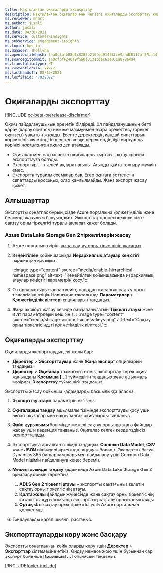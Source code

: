 ```yaml
---
title: Нақтыланған оқиғаларды экспорттау
description: Нақтыланған оқиғалар мен негізгі оқиғаларды экспорттау жолы.
ms.reviewer: mhart
ms.author: jusali
author: jusali
ms.date: 04/30/2021
ms.service: customer-insights
ms.subservice: engagement-insights
ms.topic: how-to
ms.manager: shellyha
ms.openlocfilehash: faa0c3afb08d1c0282b2164ed914637ce9aad88117af37ba44fdb81e7610e574
ms.sourcegitcommit: aa0cfbf6240a9f560e3131bdec63e051a8786dd4
ms.translationtype: HT
ms.contentlocale: kk-KZ
ms.lasthandoff: 08/10/2021
ms.locfileid: "7032392"
---
```

# <a name="export-events"></a>Оқиғаларды экспорттау

[!INCLUDE [cc-beta-prerelease-disclaimer](includes/cc-beta-prerelease-disclaimer.md)]

Оқиға пайдаланушының әрекетін білдіреді. Ол пайдаланушының бетті қарау (қарау оқиғасы) немесе мазмұнмен өзара әрекеттесу (әрекет оқиғасы) уақытын жазады. Есепте деректердің қандай сипаттарын көрсеткіңіз келетіндігін шешкен кезде деректердің бұл виртуалды көрінісі *нақтыланған оқиға* деп аталады. 

- Оқиғалар мен нақтыланған оқиғаларды сыртқы сақтау орнына экспорттауға болады. 
- Экспорттар — тікелей ақпарат ағыны. Ағынды қайта толтыру мүмкін емес. 
- Экспортта тұрақты схемалар бар. Егер оқиғаға реттелетін сипаттарды қоссаңыз, олар қамтылмайды. Жаңа экспорт жасау қажет.

## <a name="prerequisites"></a>Алғышарттар

Экспортты орнатпас бұрын, сізде Azure порталына қолжетімділік және белсенді жазылым болуы қажет. Экспорттау процесі кезінде сізге сақтау орны тіркелгісі туралы ақпарат қажет болады. 

### <a name="create-an-azure-data-lake-storage-gen-2-accounts"></a>Azure Data Lake Storage Gen 2 тіркелгілерін жасау

1. Azure порталына кіріп, [жаңа сақтау орны тіркелгісін жасаңыз](/azure/storage/common/storage-account-create). 

1. **Кеңейтілген** қойыншасында **Иерархиялық атаулар кеңістігі** параметрін қосыңыз. 

   :::image type="content" source="media/enable-hierarchical-namespace.png" alt-text="Кеңейтілген қойыншасында иерархиялық атаулар кеңістігі параметрін қосу.":::

1. Ол орналастырылғаннан кейін, жаңадан жасалған сақтау орын тіркелгісіне өтіңіз. Навигация тақтасында **Параметрлер** > **Қолжетімділік кілттері** опцияларын таңдаңыз. 

1. Жаңа экспорт жасау кезінде пайдаланылатын **Тіркелгі атауы** және **Кілт** параметрлерін көшіріңіз.
   :::image type="content" source="media/storage-account-access-keys.png" alt-text="Сақтау орны тіркелгісіндегі қолжетімділік кілттері.":::

## <a name="export-events"></a>Оқиғаларды экспорттау

Оқиғаларды экспорттаудың екі жолы бар: 
- **Деректер** > **Экспорттаулар** және **Жаңа экспорт** опцияларын таңдаңыз.
- **Деректер** > **Оқиғалар** тармағына өтіңіз, экспорттау керек оқиға жанындағы **Қосымша [...]** түймешігін таңдаңыз және ашылмалы мәзірден **Экспорттау** түймешігін таңдаңыз. 

Экспортты жасау бойынша қадамдарды басшылыққа аласыз:

1. **Экспорттау атауы** параметрін енгізіңіз.

1. **Оқиғаларды таңдау** ашылмалы тізімінде экспорттауды қосу үшін негізгі оқиғалар мен нақтыланған оқиғаларды таңдаңыз. 

1. **Файл құрылымы** бөлімінде межелі сақтау орнында жаңа файлдар жасау үшін каденция таңдаңыз. Оқиғалар келген кезде үздіксіз экспортталады.

1. Экспорттауға арналған пішімді таңдаңыз. **Common Data Model**, **CSV** және **JSON** пішімдері арасында таңдауға болады. Экспортты басқа Dynamics 365 бағдарламаларымен пайдалану үшін Common Data Model пішімін пайдалануға кеңес береміз.

1. **Межелі орынды таңдау** қадамында Azure Data Lake Storage Gen 2 орналасу орнын көрсетіңіз.
    1. **ADLS Gen 2 тіркелгі атауы** – экспортты сақтағыңыз келетін сақтау орны тіркелгісінің атауы. 
    1. **Қалта жолы** файлдың жүйесінде және сақтау орны тіркелгісінің каталогтік құрылымында экспорттың сақталу орнын анықтайды.
    1. **Ортақ кілт** сақтау орны тіркелгісі үшін Azure порталынан қолжетімді.

1. Таңдауларды қарап шығып, растаңыз.

## <a name="view-and-manage-exports"></a>Экспорттауларды көру және басқару

Экспортты орнатқаннан кейін оларды көру үшін **Деректер** > **Экспорттар** сілтемесіне өтіңіз. Өңдеу немесе жою үшін бұрыннан бар экспорт бойынша **Қосымша [...]** опциясын таңдаңыз.


[!INCLUDE[footer-include](../includes/footer-banner.md)]